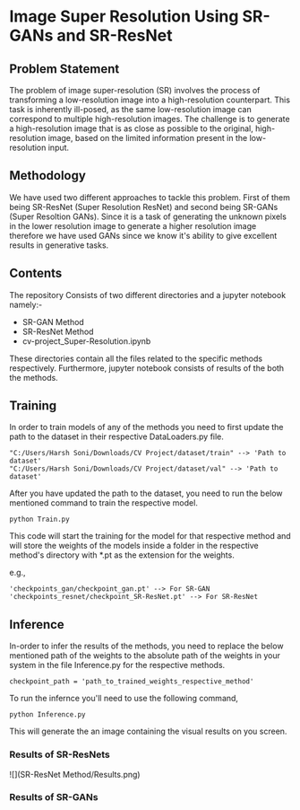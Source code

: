 
# Image Super Resolution Using SR-GANs and SR-ResNet

## Problem Statement
The problem of image super-resolution (SR) involves the process of transforming a low-resolution image into a high-resolution counterpart. This task is inherently ill-posed, as the same low-resolution image can correspond to multiple high-resolution images. The challenge is to generate a high-resolution image that is as close as possible to the original, high-resolution image, based on the limited information present in the low-resolution input.

## Methodology
We have used two different approaches to tackle this problem. First of them being SR-ResNet (Super Resolution ResNet) and second being SR-GANs (Super Resoltion GANs). Since it is a task of generating the unknown pixels in the lower resolution image to generate a higher resolution image therefore we have used GANs since we know it's ability to give excellent results in generative tasks.


## Contents
The repository Consists of two different directories and a jupyter notebook namely:-
- SR-GAN Method
- SR-ResNet Method
- cv-project_Super-Resolution.ipynb

These directories contain all the files related to the specific methods respectively. Furthermore, jupyter notebook consists of results of the both the methods.


## Training
In order to train models of any of the methods you need to first update the path to the dataset in their respective DataLoaders.py file.

```
"C:/Users/Harsh Soni/Downloads/CV Project/dataset/train" --> 'Path to dataset'
"C:/Users/Harsh Soni/Downloads/CV Project/dataset/val" --> 'Path to dataset'
```

After you have updated the path to the dataset, you need to run the below mentioned command to train the respective model.

```
python Train.py
```
This code will start the training for the model for that respective method and will store the weights of the models inside a folder in the respective method's directory with *.pt as the extension for the weights.

e.g.,
```
'checkpoints_gan/checkpoint_gan.pt' --> For SR-GAN
'checkpoints_resnet/checkpoint_SR-ResNet.pt' --> For SR-ResNet
```


## Inference
In-order to infer the results of the methods, you need to replace the below mentioned path of the weights to the absolute path of the weights in your system in the file Inference.py for the respective methods.

```
checkpoint_path = 'path_to_trained_weights_respective_method'
```

To run the infernce you'll need to use the following command,
```
python Inference.py
```
This will generate the an image containing the visual results on you screen.
### Results of SR-ResNets
![](SR-ResNet Method/Results.png)
### Results of SR-GANs
